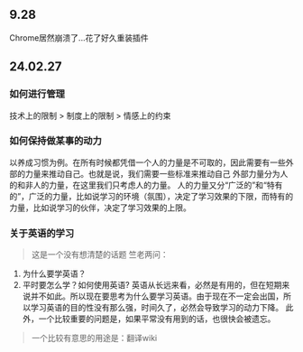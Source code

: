## 9.28
Chrome居然崩溃了...花了好久重装插件

## 24.02.27
### 如何进行管理
技术上的限制 > 制度上的限制 > 情感上的约束

### 如何保持做某事的动力
以养成习惯为例。在所有时候都凭借一个人的力量是不可取的，因此需要有一些外部的力量来推动自己。也就是说，我们需要一些标准来推动自己
外部力量分为人的和非人的力量，在这里我们只考虑人的力量。
人的力量又分“广泛的”和“特有的”，广泛的力量，比如说学习的环境（氛围），决定了学习效果的下限，而特有的力量，比如说学习的伙伴，决定了学习效果的上限。

### 关于英语的学习
> 这是一个没有想清楚的话题
竺老两问：
1. 为什么要学英语？
2. 平时要怎么学？如何使用英语?
英语从长远来看，必然是有用的，但在短期来说并不如此。所以现在要思考为什么要学习英语。由于现在不一定会出国，所以学习英语的目的性没有那么强，时间久了，必然会导致学习的动力下降。
此外，一个比较重要的问题是，如果平常没有用到的话，也很快会被遗忘。

> 一个比较有意思的用途是：翻译wiki